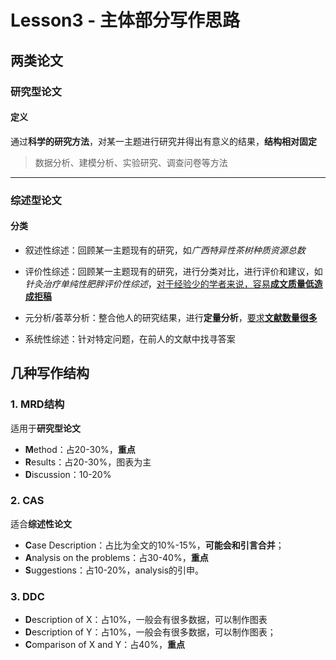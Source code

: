 # Lesson3 - 主体部分写作思路

## 两类论文

### 研究型论文

#### 定义

​	通过**科学的研究方法**，对某一主题进行研究并得出有意义的结果，**结构相对固定**

> 数据分析、建模分析、实验研究、调查问卷等方法

---

### 综述型论文

#### 分类

- 叙述性综述：回顾某一主题现有的研究，如*广西特异性茶树种质资源总数*

- 评价性综述：回顾某一主题现有的研究，进行分类对比，进行评价和建议，如*针灸治疗单纯性肥胖评价性综述*，<u>对于经验少的学者来说，容易**成文质量低造成拒稿**</u>

- 元分析/荟萃分析：整合他人的研究结果，进行**定量分析**，<u>要求**文献数量很多**</u>

- 系统性综述：针对特定问题，在前人的文献中找寻答案

## 几种写作结构

### 1. MRD结构

适用于**研究型论文**

- **M**ethod：占20-30%，**重点**
- **R**esults：占20-30%，图表为主
- **D**iscussion：10-20%

### 2. CAS

适合**综述性论文**

- **C**ase Description：占比为全文的10%-15%，**可能会和引言合并**；
- **A**nalysis on the problems：占30-40%，**重点**
- **S**uggestions：占10-20%，analysis的引申。

### 3. DDC

- **D**escription of X：占10%，一般会有很多数据，可以制作图表
- **D**escription of Y：占10%，一般会有很多数据，可以制作图表；
- **C**omparison of X and Y：占40%，**重点**

